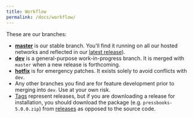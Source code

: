 ```yaml
---
title: Workflow
permalink: /docs/workflow/
---
```


These are our branches:

- **[master][1]** is our stable branch. You'll find it running on all our hosted networks and reflected in our [latest release][3]).
- **[dev][4]** is a general-purpose work-in-progress branch. It is merged with `master` when a new release is forthcoming.
- **[hotfix][5]** is for emergency patches. It exists solely to avoid conflicts with `dev`.
- Any other branches you find are for feature development prior to merging into `dev`. Use at your own risk.
- [Tags][6] represent releases, but if you are downloading a release for installation, you should download the package (e.g. `pressbooks-5.0.0.zip`) from [releases][7] as opposed to the source code.

[1]: https://github.com/pressbooks/pressbooks/tree/master
[2]: https://pressbooks.com
[3]: https://github.com/pressbooks/pressbooks/releases/latest/
[4]: https://github.com/pressbooks/pressbooks/tree/dev
[5]: https://github.com/pressbooks/pressbooks/tree/hotfix
[6]: https://github.com/pressbooks/pressbooks/tags
[7]: https://github.com/pressbooks/pressbooks/releases/
